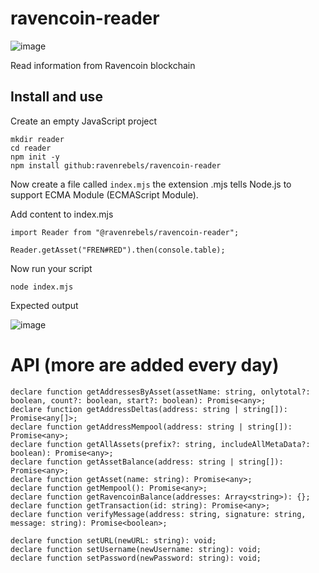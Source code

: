 # ravencoin-reader
![image](https://user-images.githubusercontent.com/9694984/214588738-2d4f4522-44ec-44dd-9962-3bd4534bab4d.png)

Read information from Ravencoin blockchain



## Install and use

Create an empty JavaScript project
```
mkdir reader
cd reader
npm init -y
npm install github:ravenrebels/ravencoin-reader
```

Now create a file called `index.mjs` the extension .mjs tells Node.js to support ECMA Module (ECMAScript Module).

Add content to index.mjs
```
import Reader from "@ravenrebels/ravencoin-reader";

Reader.getAsset("FREN#RED").then(console.table);
```


Now run your script
```
node index.mjs
```

Expected output

![image](https://user-images.githubusercontent.com/9694984/214542343-c842ca90-e0bd-4d25-9983-34d3fbf57ace.png)

# API (more are added every day)
```
declare function getAddressesByAsset(assetName: string, onlytotal?: boolean, count?: boolean, start?: boolean): Promise<any>;
declare function getAddressDeltas(address: string | string[]): Promise<any[]>;
declare function getAddressMempool(address: string | string[]): Promise<any>;
declare function getAllAssets(prefix?: string, includeAllMetaData?: boolean): Promise<any>;
declare function getAssetBalance(address: string | string[]): Promise<any>;
declare function getAsset(name: string): Promise<any>;
declare function getMempool(): Promise<any>;
declare function getRavencoinBalance(addresses: Array<string>): {};
declare function getTransaction(id: string): Promise<any>;
declare function verifyMessage(address: string, signature: string, message: string): Promise<boolean>;

declare function setURL(newURL: string): void;
declare function setUsername(newUsername: string): void;
declare function setPassword(newPassword: string): void;

```

